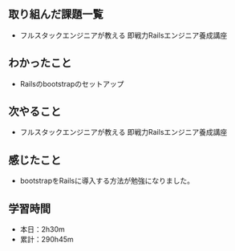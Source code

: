 ## 取り組んだ課題一覧
- フルスタックエンジニアが教える 即戦力Railsエンジニア養成講座
## わかったこと
- Railsのbootstrapのセットアップ
## 次やること
- フルスタックエンジニアが教える 即戦力Railsエンジニア養成講座
## 感じたこと
- bootstrapをRailsに導入する方法が勉強になりました。
## 学習時間
- 本日：2h30m
- 累計：290h45m
